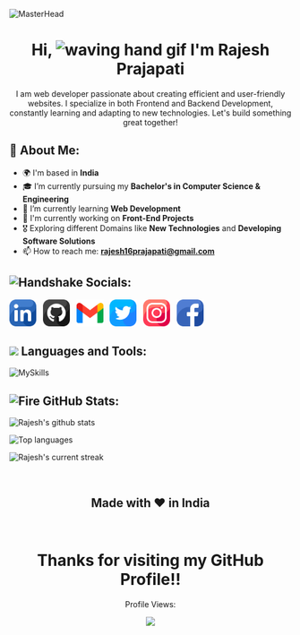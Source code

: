![MasterHead](https://firebasestorage.googleapis.com/v0/b/flexi-coding.appspot.com/o/dempgi7-520f8d5f-63d4-4453-8822-dbc149ae27f8.gif?alt=media&token=91c0c7b2-93c3-4029-b011-1a8703c5730d)
<h1 align="center"> Hi, <a href="#"><a/><img src="https://user-images.githubusercontent.com/72663882/171687151-bb31c996-c9d2-49c8-b593-734946893b23.gif" alt="waving hand gif" aria-hidden="true" width="40" /> I'm Rajesh Prajapati </h1>

<p align="center">
  I am web developer passionate about creating efficient and user-friendly websites. I specialize in both Frontend and Backend Development, constantly learning and adapting to new technologies. Let's build something great together!
</p>

<!-- About Section starts here -->
## 💫 About Me:
- 🌍 I'm based in **India**
- 🎓 I’m currently pursuing my **Bachelor's in Computer Science & Engineering**
- 🌱 I’m currently learning **Web Development**
- 🚀 I'm currently working on **Front-End Projects**
- 🎖️ Exploring different Domains like **New Technologies** and **Developing Software Solutions**
- 📫 How to reach me: **rajesh16prajapati@gmail.com**

## <img src="https://user-images.githubusercontent.com/74038190/216112957-034e1f8b-5468-4857-8512-9cd2bac35bb6.png" alt="Handshake" width="30" /> Socials:

<!-- Social icons section -->
<p>
  <a href="https://www.linkedin.com/in/rajesh-prajapati-766807254/"><img width="48px" alt="LinkedIN" title="LinkedIN" src="./assets/linkedin.png"></a>
  &#8287;
  <a href="https://github.com/Raajesh3108"><img width="48px" alt="Github" title="Github" src="./assets/github.png"></a>
  &#8287;
  <a href="mailto:rajesh16prajapati@gmail.com"><img width="48px" alt="Gmail" title="Gmail" src="./assets/gmail.png"></a>
  &#8287;
  <a href="https://twitter.com/MyselfRaajesh"><img width="48px" alt="Twitter" title="Twitter" src="./assets/twitter.png"></a>
  &#8287;
  <a href="https://www.instagram.com/__raajesh_/?hl=en"><img  width="48px" alt="Instagram" title="Instagram" src="./assets/instagram.png"></a>
  &#8287;
  <a href="https://facebook.com/rajeshprajapati"><img width="48px" alt="Facebook" title="Facebook" src="./assets/facebook.png"></a>
  &#8287;
</p>

## <img src="https://user-images.githubusercontent.com/74038190/206662607-d9e7591e-bbf9-42f9-9386-29efc927bc16.gif" width="30"> Languages and Tools:

![MySkills](https://skills.thijs.gg/icons?i=c,html,css,js,python,bootstrap,mongodb,expressjs,jquery,react,nodejs,tailwind,mysql,firebase,md,git,github,vscode,jest,styledcomponents,postman,stackoverflow&perline=6)

## <img src="https://user-images.githubusercontent.com/74038190/216122041-518ac897-8d92-4c6b-9b3f-ca01dcaf38ee.png" alt="Fire" width="30" /> GitHub Stats:

![Rajesh's github stats](https://bad-apple-github-readme.vercel.app/api?username=raajesh3108\&show_icons=true\&title_color=fff\&icon_color=79ff97\&text_color=9f9f9f\&bg_color=151515)

![Top languages](https://github-readme-stats.vercel.app/api/top-langs/?username=raajesh3108&theme=dark&hide_border=false&include_all_commits=true&count_private=true&layout=compact)

![Rajesh's current streak](https://github-readme-streak-stats.herokuapp.com?user=raajesh3108&theme=dark&border_radius=7)

<br>
  <h2 align="center"> Made with ❤️ in India </h2>
<br>

<h1 align="center"> Thanks for visiting my GitHub Profile!! </br>
</h1>
  <p align="center"> Profile Views: </p>
  <p align="center">
    <img src="https://profile-counter.glitch.me/raajesh3108/count.svg">
  </p>
